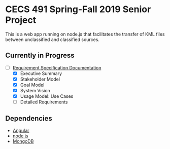 # CECS 491 Spring-Fall 2019 Senior Project

This is a web app running on node.js that facilitates the transfer of KML files between unclassified and classified sources.

## Currently in Progress
- [ ] [Requirement Specification Documentation](https://github.com/MarcM1250/491A-G2SS/blob/master/KMLGuardRequirementSpecification.pdf)
  - [x] Executive Summary
  - [x] Stakeholder Model
  - [x] Goal Model
  - [x] System Vision
  - [x] Usage Model: Use Cases
  - [ ] Detailed Requirements

## Dependencies

* [Angular](https://angular.io/)
* [node.js](https://nodejs.org/en/)
* [MongoDB](https://www.mongodb.com/)
